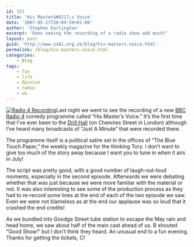 ```yaml
---
id: 331
title: 'His Master&#8217;s Voice'
date: '2007-05-17T20:09:59+01:00'
author: 'Stephen Darlington'
excerpt: 'Does seeing the recording of a radio show add much?'
layout: post
guid: 'http://www.zx81.org.uk/blog/his-masters-voice.html'
permalink: /blog/his-masters-voice.html
categories:
    - Blog
tags:
    - fun
    - life
    - Opinion
    - radio
    - uk
---
```


[![Radio 4 Recording](https://i0.wp.com/www.zx81.org.uk/wp-content/uploads/2007/05/radio4.thumbnail.jpg)](http://www.zx81.org.uk/blog/his-masters-voice.html/radio-4-recording/ "Radio 4 Recording")Last night we went to see the recording of a new [BBC Radio 4](http://www.bbc.co.uk/radio4/) comedy programme called “His Master’s Voice.” It’s the first time that I’ve ever been to the [Drill Hall](http://www.drillhall.co.uk/) (on Chennies Street in London) although I’ve heard many broadcasts of “Just A Minute” that were recorded there.

The programme itself is a political satire set in the offices of “The Blue Touch Paper,” the weekly magazine for the thinking Tory. I don’t want to give too much of the story away because I want you to tune in when it airs in July!

The script was pretty good, with a good number of laugh-out-loud moments, especially in the second episode. Afterwards we were debating whether that was just because we were more familiar with the material or not. It was also interesting to see some of the production process as they had to re-record some lines at the end of each of the two episode we saw. Even we were not blameless as at the end our applause was so loud that it crashed the end credits!

As we bundled into Goodge Street tube station to escape the May rain and head home, we saw about half of the main cast ahead of us. B shouted “Good Show!” but I don’t think they heard. An unusual end to a fun evening. Thanks for getting the tickets, C!